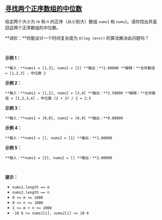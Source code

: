 ## [寻找两个正序数组的中位数](https://leetcode-cn.com/problems/median-of-two-sorted-arrays/)

给定两个大小为 m 和 n 的正序（从小到大）数组 `nums1` 和 `nums2`。请你找出并返回这两个正序数组的中位数。

**进阶：**你能设计一个时间复杂度为 `O(log (m+n))` 的算法解决此问题吗？

 

**示例 1：**

`**输入：**nums1 = [1,3], nums2 = [2]
**输出：**2.00000
**解释：**合并数组 = [1,2,3] ，中位数 2
`

**示例 2：**

`**输入：**nums1 = [1,2], nums2 = [3,4]
**输出：**2.50000
**解释：**合并数组 = [1,2,3,4] ，中位数 (2 + 3) / 2 = 2.5
`

**示例 3：**

`**输入：**nums1 = [0,0], nums2 = [0,0]
**输出：**0.00000
`

**示例 4：**

`**输入：**nums1 = [], nums2 = [1]
**输出：**1.00000
`

**示例 5：**

`**输入：**nums1 = [2], nums2 = []
**输出：**2.00000
`

 

**提示：**

*   `nums1.length == m`
*   `nums2.length == n`
*   `0 <= m <= 1000`
*   `0 <= n <= 1000`
*   `1 <= m + n <= 2000`
*   `-10
6
 <= nums1[i], nums2[i] <= 10
6
`